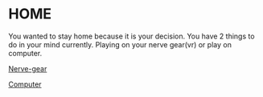 # HOME

You wanted to stay home because it is your decision. You have 2 things to do in your mind currently. Playing on your nerve gear(vr) or play on computer.

[Nerve-gear](vr/never-gear.md)

[Computer](computer/stayed-home.md)
